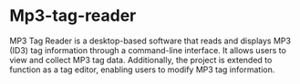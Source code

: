 # Mp3-tag-reader
MP3 Tag Reader is a desktop-based software that reads and displays MP3 (ID3) tag information through a command-line interface. It allows users to view and collect MP3 tag data. Additionally, the project is extended to function as a tag editor, enabling users to modify MP3 tag information.
